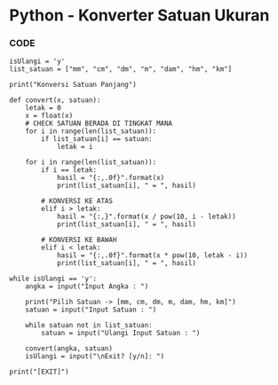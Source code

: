 
# Python - Konverter Satuan Ukuran

### CODE

    isUlangi = 'y'
    list_satuan = ["mm", "cm", "dm", "m", "dam", "hm", "km"]

    print("Konversi Satuan Panjang")

    def convert(x, satuan):
        letak = 0
        x = float(x)
        # CHECK SATUAN BERADA DI TINGKAT MANA
        for i in range(len(list_satuan)):
            if list_satuan[i] == satuan:
                letak = i
        
        for i in range(len(list_satuan)):
            if i == letak:
                hasil = "{:,.0f}".format(x)
                print(list_satuan[i], " = ", hasil)
                
            # KONVERSI KE ATAS
            elif i > letak:
                hasil = "{:,}".format(x / pow(10, i - letak))
                print(list_satuan[i], " = ", hasil)
                
            # KONVERSI KE BAWAH
            elif i < letak:
                hasil = "{:,.0f}".format(x * pow(10, letak - i))
                print(list_satuan[i], " = ", hasil)

    while isUlangi == 'y':
        angka = input("Input Angka : ")

        print("Pilih Satuan -> [mm, cm, dm, m, dam, hm, km]")
        satuan = input("Input Satuan : ")

        while satuan not in list_satuan:
            satuan = input("Ulangi Input Satuan : ")

        convert(angka, satuan)
        isUlangi = input("\nExit? [y/n]: ")

    print("[EXIT]")



